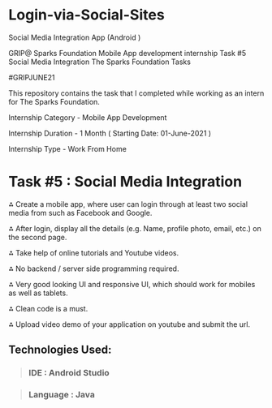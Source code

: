 # Login-via-Social-Sites
Social Media Integration App (Android )

GRIP@ Sparks Foundation  Mobile App development internship Task #5 Social Media Integration 
The Sparks Foundation Tasks

#GRIPJUNE21

This repository contains the task that I completed while working as an intern for The Sparks Foundation.

Internship Category - Mobile App Development

Internship Duration - 1 Month ( Starting Date: 01-June-2021 )

Internship Type - Work From Home



# Task #5 : Social Media Integration 


⁂ Create a mobile app, where user can login through at least
two social media from such as Facebook and Google.

⁂ After login, display all the details (e.g. Name, profile photo,
email, etc.) on the second page.

⁂ Take help of online tutorials and Youtube videos.

⁂ No backend / server side programming required.

⁂ Very good looking UI and responsive UI, which should work
for mobiles as well as tablets.

⁂ Clean code is a must.

⁂ Upload video demo of your application on youtube and
submit the url.

## Technologies Used:

>  ### IDE : Android Studio

> ### Language : Java
